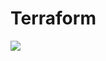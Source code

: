 # Terraform

![](https://blog.jcorioland.io/images/terraform-microsoft-azure-introduction/terraform-azure.png)
